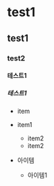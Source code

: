 # test1
## test1
### test2
#### 테스트1
##### 테스트1

* item
* item1
  * item2
  * item2

* 아이템
  * 아이템1
